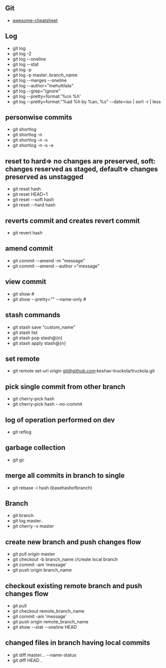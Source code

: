 ## Git
  * [awesome-cheatsheet](https://github.com/arslanbilal/git-cheat-sheet#readme)

## Log
  - git log
  - git log -2
  - git log --oneline
  - git log --stat
  - git log -p
  - git log -p master..branch_name
  - git log --merges --oneline
  - git log --author="mehultilala"
  - git log --grep="ignore"
  - git log --pretty=format:'%cn %h'
  - git log --pretty=format:"%ad %h by %an, %s" --date=iso | sort -r | less

## personwise commits
  - git shortlog
  - git shortlog -n
  - git shortlog -n -s
  - git shortlog -n -s -e

## reset to  hard=> no changes are preserved, soft: changes reserved as staged, default=> changes preserved as unstagged
  - git reset hash
  - git reset HEAD~1
  - git reset --soft hash
  - git reset --hard hash

## reverts commit and creates revert commit
  - git revert hash

## amend commit
  - git commit --amend -m "message"
  - git commit --amend --author ="message"
  
## view commit
  - git show #
  - git show --pretty="" --name-only #
  
## stash commands
  - git stash save "custom_name"
  - git stash list
  - git stash pop stash@{n}
  - git stash apply stash@{n}

## set remote
  - git remote set-url origin git@github.com:keshav-truckola/truckola.git

## pick single commit from other branch
  - git cherry-pick hash
  - git cherry-pick hash --no-commit

## log of operation performed on dev
  - git reflog

## garbage collection
  - git gc

## merge all commits in branch to single
  - git rebase -i hash (basehashofbranch)

## Branch
  - git branch
  - git log master..
  - git cherry -v master

## create new branch and push changes flow
  - git pull origin master
  - git checkout -b branch_name //create local branch
  - git commit -am 'message'
  - git push origin branch_name

## checkout existing remote branch and push changes flow
  - git pull
  - git checkout remote_branch_name
  - git commit -am 'message'
  - git push origin remote_branch_name
  - git show --stat --oneline HEAD

## changed files in branch having local commits
  - git diff master...  --name-status
  - git diff HEAD .
